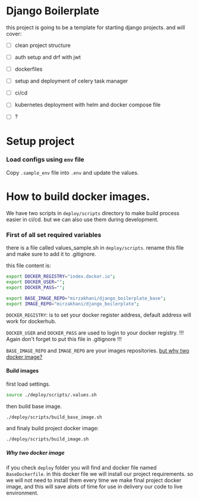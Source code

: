 # Django Boilerplate

this project is going to be a template for starting django projects. and will cover:

* [ ] clean project structure
* [ ] auth setup and drf with jwt
* [ ] dockerfiles
* [ ] setup and deployment of celery task manager
* [ ] ci/cd
* [ ] kubernetes deployment with helm and docker compose file
* [ ] ?


# Setup project
### Load configs using `env` file
Copy `.sample_env` file into `.env` and update the values.


# How to build docker images.

We have two scripts in `deploy/scripts` directory to make build process easier in ci/cd. but we can also use them during development.

### First of all set required variables
there is a file called values_sample.sh in `deploy/scripts`. rename this file and make sure to add it to .gitignore.

this file content is:

```bash
export DOCKER_REGISTRY="index.docker.io";
export DOCKER_USER="";
export DOCKER_PASS="";

export BASE_IMAGE_REPO="mirzakhani/django_boilerplate_base";
export IMAGE_REPO="mirzakhani/django_boilerplate";
```

`DOCKER_REGISTRY`: is to set your docker register address, default address will work for dockerhub.

`DOCKER_USER` and `DOCKER_PASS` are used to login to your docker registry. !!! Again don't forget to put this file in .gitignore !!!

`BASE_IMAGE_REPO` and `IMAGE_REPO` are your images repositories. [but why two docker image?](#Why-two-docke-image)

#### Build images

first load settings.
```bash
source ./deploy/scripts/.values.sh
```

then build base image.
```bash
./deploy/scripts/build_base_image.sh
```

and finaly build project docker image:
```bash
./deploy/scripts/build_image.sh
```

##### Why two docker image

if you check `deploy` folder you will find and docker file named `BaseDockerfile`. in this docker file we will install our project requirements. so we will not need to install them every time we make final project docker image, and this will save alots of time for use in delivery our code to live environment.
